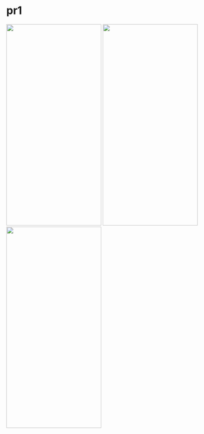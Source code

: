 # pr1

<img src = "https://user-images.githubusercontent.com/113701661/208239556-985e2abb-20a8-443c-8f96-cf71d6bbc86c.jpg" height = 530 width = 250>
<img src = "https://user-images.githubusercontent.com/113701661/208239559-92a5b005-6b11-4ff7-913a-a257f84dedca.jpg" height = 530 width = 250>
<img src = "https://user-images.githubusercontent.com/113701661/208239561-dba898b1-da35-4eff-9176-98d81e51aa98.jpg" height = 530 width = 250>
